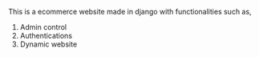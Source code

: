 This is a ecommerce website made in django with functionalities such as, 
1. Admin control
2. Authentications
3. Dynamic website